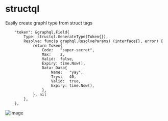 # structql

Easily create graphl type from struct tags


		"token": &graphql.Field{
			Type: structql.GenerateType(Token{}),
			Resolve: func(p graphql.ResolveParams) (interface{}, error) {
				return Token{
					Code:   "super-secret",
					Max:    2,
					Valid:  false,
					Expiry: time.Now(),
					Data: Data{
						Name:   "yay",
						Trys:   40,
						Valid:  true,
						Expiry: time.Now(),
					},
				}, nil
			},
		},


![image](https://user-images.githubusercontent.com/6259987/79978873-fe8ecc00-8476-11ea-8468-bdedeae39685.png)
